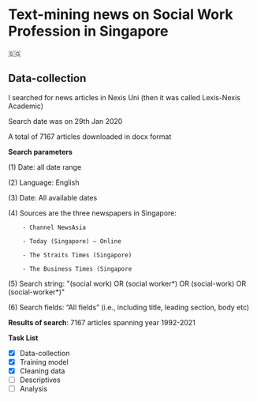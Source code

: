 
# Text-mining news on Social Work Profession in Singapore 
:singapore:

## Data-collection
I searched for news articles in Nexis Uni (then it was called Lexis-Nexis Academic)

Search date was on 29th Jan 2020

A total of 7167 articles downloaded in docx format

**Search parameters**

 (1) Date: all date range
 
 (2) Language: English
 
 (3) Date: All available dates 
 
 (4) Sources are the three newspapers in Singapore:
 
        - Channel NewsAsia
        
        - Today (Singapore) – Online
        
        - The Straits Times (Singapore)
        
        - The Business Times (Singapore
        
 (5) Search string: "(social work) OR (social worker\*) OR (social-work) OR (social-worker\*)"
 
 (6) Search fields: “All fields” (i.e., including title, leading section, body etc)

**Results of search**: 7167 articles spanning year 1992-2021

**Task List**

- [x] Data-collection
- [x] Training model
- [x] Cleaning data
- [ ] Descriptives
- [ ] Analysis 